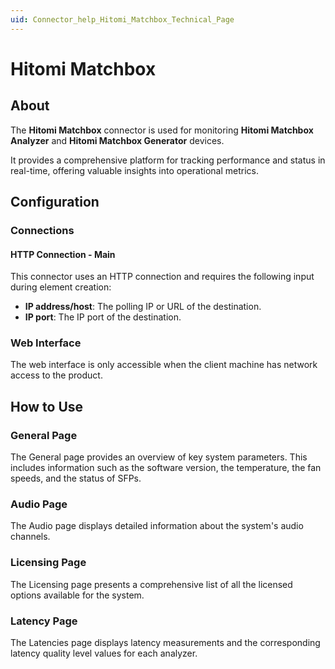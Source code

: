 ```yaml
---
uid: Connector_help_Hitomi_Matchbox_Technical_Page
---
```


# Hitomi Matchbox

## About

The **Hitomi Matchbox** connector is used for monitoring **Hitomi Matchbox Analyzer** and **Hitomi Matchbox Generator** devices. 

It provides a comprehensive platform for tracking performance and status in real-time, offering valuable insights into operational metrics.

## Configuration

### Connections

#### HTTP Connection - Main

This connector uses an HTTP connection and requires the following input during element creation:

- **IP address/host**: The polling IP or URL of the destination.
- **IP port**: The IP port of the destination.

### Web Interface

The web interface is only accessible when the client machine has network access to the product.

## How to Use

### General Page

The General page provides an overview of key system parameters. This includes information such as the software version, the temperature, the fan speeds, and the status of SFPs.

### Audio Page

The Audio page displays detailed information about the system's audio channels.

### Licensing Page

The Licensing page presents a comprehensive list of all the licensed options available for the system. 

### Latency Page

The Latencies page displays latency measurements and the corresponding latency quality level values for each analyzer.
